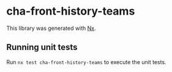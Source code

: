 # cha-front-history-teams

This library was generated with [Nx](https://nx.dev).

## Running unit tests

Run `nx test cha-front-history-teams` to execute the unit tests.
